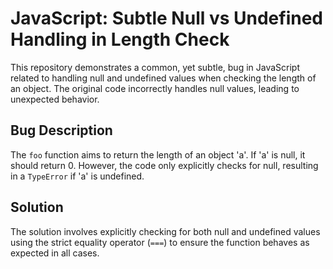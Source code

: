 # JavaScript: Subtle Null vs Undefined Handling in Length Check

This repository demonstrates a common, yet subtle, bug in JavaScript related to handling null and undefined values when checking the length of an object.  The original code incorrectly handles null values, leading to unexpected behavior.

## Bug Description

The `foo` function aims to return the length of an object 'a'. If 'a' is null, it should return 0. However, the code only explicitly checks for null, resulting in a `TypeError` if 'a' is undefined.

## Solution

The solution involves explicitly checking for both null and undefined values using the strict equality operator (`===`) to ensure the function behaves as expected in all cases.